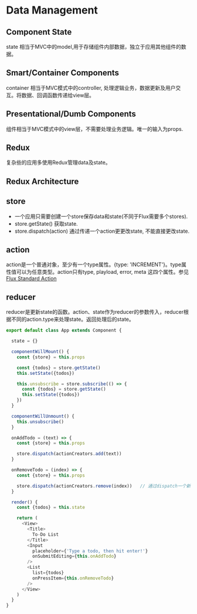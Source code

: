 # Data Management 

## Component State

state 相当于MVC中的model,用于存储组件内部数据，独立于应用其他组件的数据。

## Smart/Container Components

container 相当于MVC模式中的controller, 处理逻辑业务，数据更新及用户交互。将数据、回调函数传递给view层。

## Presentational/Dumb Components

组件相当于MVC模式中的view层，不需要处理业务逻辑。唯一的输入为props.

## Redux

复杂些的应用多使用Redux管理data及state。

## Redux Architecture

## store

* 一个应用只需要创建一个store保存data和state(不同于Flux需要多个stores).
* store.getState() 获取state.
* store.dispatch(action) 通过传递一个action更更改state, 不能直接更改state.

## action 

action是一个普通对象，至少有一个type属性。{type: 'INCREMENT'}。type属性值可以为任意类型。action只有type, playload, error, meta 这四个属性。参见 [Flux Standard Action](https://github.com/acdlite/flux-standard-action)

## reducer

reducer是更新state的函数。action、state作为reducer的参数传入，reducer根据不同的action.type来处理state。返回处理后的state。

```javascript
export default class App extends Component {

  state = {}

  componentWillMount() {
    const {store} = this.props

    const {todos} = store.getState()
    this.setState({todos})

    this.unsubscribe = store.subscribe(() => {
      const {todos} = store.getState()
      this.setState({todos})
    })
  }

  componentWillUnmount() {
    this.unsubscribe()
  }

  onAddTodo = (text) => {
    const {store} = this.props

    store.dispatch(actionCreators.add(text))
  }

  onRemoveTodo = (index) => {
    const {store} = this.props

    store.dispatch(actionCreators.remove(index))   // 通过dispatch一个新的action来更新state
  }

  render() {
    const {todos} = this.state

    return (
      <View>
        <Title>
          To-Do List
        </Title>
        <Input
          placeholder={'Type a todo, then hit enter!'}
          onSubmitEditing={this.onAddTodo}
        />
        <List
          list={todos}
          onPressItem={this.onRemoveTodo}
        />
      </View>
    )
  }
}
```













